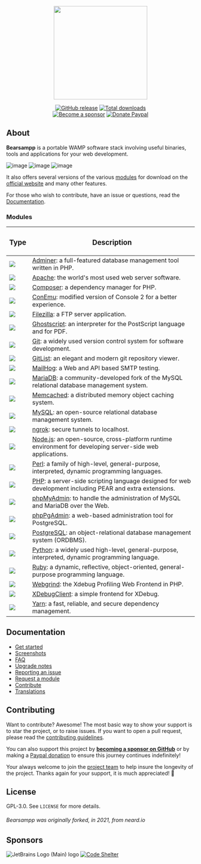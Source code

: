 <p align="center"><a href="https://bearsampp.com" target="_blank"><img width="250" src="img/Bearsampp-logo.svg"></a></p>

<p align="center">
  <a href="https://github.com/Bearsampp/Bearsampp/releases/latest"><img src="https://img.shields.io/github/release/bearsampp/bearsampp.svg?style=flat-square" alt="GitHub release"></a>
  <a href="https://github.com/Bearsampp/Bearsampp/releases"><img src="https://img.shields.io/github/downloads/bearsampp/bearsampp/total.svg?style=flat-square" alt="Total downloads"></a>
  <br /><a href="https://github.com/sponsors/N6REJ"><img src="https://img.shields.io/badge/sponsor-N6REJ-181717.svg?logo=github&style=flat-square" alt="Become a sponsor"></a>
  <a href="https://www.paypal.me/BearLeeAble"><img src="https://img.shields.io/badge/donate-paypal-00457c.svg?logo=paypal&style=flat-square" alt="Donate Paypal"></a>
</p>

## About

**Bearsampp** is a portable WAMP software stack involving useful binaries, tools and applications for your web development.

![image](img/screenshots/menu-left.jpg) ![image](img/screenshots/menu-right.jpg)
![image](img/screenshots/menu-tools.jpg)

It also offers several versions of the various [modules](https://bearsampp.com/module) for download on the
[official website](https://bearsampp.com) and many other features.<br />

For those who wish to contribute, have an issue or questions, read the [Documentation](https://bearsampp.com/documentation).

### Modules

|  <h3>Type</h3> | <h3>Description</h3>|
| ------------------ | -----------------------------------------------------------------------------------------------------------------|
| ![](img/application.png) | [Adminer](https://bearsampp.com/module/adminer): a full-featured database management tool written in PHP. |
| ![](img/binary.png) | [Apache](https://bearsampp.com/module/apache): the world's most used web server software. |
| ![](img/tool.png) | [Composer](https://bearsampp.com/module/composer): a dependency manager for PHP. |
| ![](img/tool.png) | [ConEmu](https://bearsampp.com/module/conemu): modified version of Console 2 for a better experience. |
| ![](img/binary.png) | [Filezilla](https://bearsampp.com/module/filezilla): a FTP server application. |
| ![](img/tool.png) | [Ghostscript](https://bearsampp.com/module/ghostscript): an interpreter for the PostScript language and for PDF. |
| ![](img/tool.png) | [Git](https://bearsampp.com/module/git): a widely used version control system for software development. |
| ![](img/application.png) | [GitList](https://bearsampp.com/module/gitlist): an elegant and modern git repository viewer. |
| ![](img/binary.png) | [MailHog](https://bearsampp.com/module/mailhog): a Web and API based SMTP testing. |
| ![](img/binary.png) | [MariaDB](https://bearsampp.com/module/mariadb): a community-developed fork of the MySQL relational database management system. |
| ![](img/binary.png) | [Memcached](https://bearsampp.com/module/memcached): a distributed memory object caching system. |
| ![](img/binary.png) | [MySQL](https://bearsampp.com/module/mysql): an open-source relational database management system. |
| ![](img/tool.png) | [ngrok](https://bearsampp.com/module/ngrok): secure tunnels to localhost. |
| ![](img/binary.png) | [Node.js](https://bearsampp.com/module/nodejs): an open-source, cross-platform runtime environment for developing server-side web applications. 
| ![](img/tool.png) | [Perl](https://bearsampp.com/module/perl): a family of high-level, general-purpose, interpreted, dynamic programming languages. |
| ![](img/binary.png) | [PHP](https://bearsampp.com/module/php): a server-side scripting language designed for web development including PEAR and extra extensions. |
| ![](img/application.png) | [phpMyAdmin](https://bearsampp.com/module/phpmyadmin): to handle the administration of MySQL and MariaDB over the Web. |
| ![](img/application.png) | [phpPgAdmin](https://bearsampp.com/module/phppgadmin): a web-based administration tool for PostgreSQL. |
| ![](img/binary.png) | [PostgreSQL](https://bearsampp.com/module/postgresql): an object-relational database management system (ORDBMS). |
| ![](img/tool.png) | [Python](https://bearsampp.com/module/python): a widely used high-level, general-purpose, interpreted, dynamic programming language. |
| ![](img/tool.png) | [Ruby](https://bearsampp.com/module/ruby): a dynamic, reflective, object-oriented, general-purpose programming language. |
| ![](img/application.png) | [Webgrind](https://bearsampp.com/module/webgrind): the Xdebug Profiling Web Frontend in PHP. |
| ![](img/tool.png) | [XDebugClient](https://bearsampp.com/module/xdc): a simple frontend for XDebug. |
| ![](img/tool.png) | [Yarn](https://bearsampp.com/module/yarn): a fast, reliable, and secure dependency management. |

## Documentation

* [Get started](https://bearsampp.com/get-started)
* [Screenshots](https://bearsampp.com/screenshots)
* [FAQ](https://bearsampp.com/faq)
* [Upgrade notes](https://bearsampp.com/upgrade-notes)
* [Reporting an issue](https://bearsampp.com/reporting-issue)
* [Request a module](https://bearsampp.com/request-module)
* [Contribute](https://bearsampp.com/contribute)
* [Translations](https://bearsampp.com/translations)

## Contributing

Want to contribute? Awesome! The most basic way to show your support is to star the project, or to raise issues. If
you want to open a pull request, please read the [contributing guidelines](.github/CONTRIBUTING.md).

You can also support this project by [**becoming a sponsor on GitHub**](https://github.com/sponsors/N6REJ) or by
making a [Paypal donation](https://www.paypal.me/BearLeeAble) to ensure this journey continues indefinitely!

Your always welcome to join the [project team](https://github.com/orgs/Bearsampp/teams) to help insure the longevity of the project.
Thanks again for your support, it is much appreciated! :pray:

## License

GPL-3.0. See `LICENSE` for more details.<br />

<h6>Bearsampp was originally forked, in 2021, from neard.io</h6>


## Sponsors
![JetBrains Logo (Main) logo](https://resources.jetbrains.com/storage/products/company/brand/logos/jb_beam.png)
[![Code Shelter](https://www.codeshelter.co/static/badges/badge-flat.svg)](https://www.codeshelter.co/)
